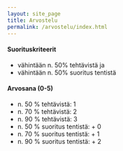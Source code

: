 ```yaml
---
layout: site_page
title: Arvostelu
permalink: /arvostelu/index.html 
---
```



#### Suorituskriteerit

* vähintään n. 50% tehtävistä ja
* vähintään n. 50% suoritus tentistä

#### Arvosana (0-5)

* n. 50 % tehtävistä: 1
* n. 70 % tehtävistä: 2
* n. 90 % tehtävistä: 3
* n. 50 % suoritus tentistä: + 0
* n. 70 % suoritus tentistä: + 1
* n. 90 % suoritus tentistä: + 2

